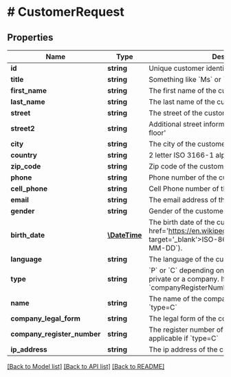 # # CustomerRequest

## Properties

Name | Type | Description | Notes
------------ | ------------- | ------------- | -------------
**id** | **string** | Unique customer identifier | [optional]
**title** | **string** | Something like &#x60;Ms&#x60; or &#x60;Mrs&#x60; | [optional]
**first_name** | **string** | The first name of the customer. | [optional]
**last_name** | **string** | The last name of the customer. | [optional]
**street** | **string** | The street of the customer. | [optional]
**street2** | **string** | Additional street information. For example: &#39;3rd floor&#39; | [optional]
**city** | **string** | The city of the customer. | [optional]
**country** | **string** | 2 letter ISO 3166-1 alpha-2 country code | [optional]
**zip_code** | **string** | Zip code of the customer. | [optional]
**phone** | **string** | Phone number of the customer. | [optional]
**cell_phone** | **string** | Cell Phone number of the customer. | [optional]
**email** | **string** | The email address of the customer. | [optional]
**gender** | **string** | Gender of the customer. &#x60;female&#x60; or &#x60;male&#x60;. | [optional]
**birth_date** | [**\DateTime**](\DateTime.md) | The birth date of the customer. Must be in &lt;a href&#x3D;&#39;https://en.wikipedia.org/wiki/ISO_8601&#39; target&#x3D;&#39;_blank&#39;&gt;ISO-8601&lt;/a&gt; format (&#x60;YYYY-MM-DD&#x60;). | [optional]
**language** | **string** | The language of the customer. | [optional]
**type** | **string** | &#x60;P&#x60; or &#x60;C&#x60; depending on whether the customer is private or a company. If &#x60;C&#x60;, the fields &#x60;name&#x60; and &#x60;companyRegisterNumber&#x60; are required | [optional]
**name** | **string** | The name of the company. Only applicable if &#x60;type&#x3D;C&#x60; | [optional]
**company_legal_form** | **string** | The legal form of the company (AG, GmbH, ...) | [optional]
**company_register_number** | **string** | The register number of the company. Only applicable if &#x60;type&#x3D;C&#x60; | [optional]
**ip_address** | **string** | The ip address of the customer. | [optional]

[[Back to Model list]](../../README.md#models) [[Back to API list]](../../README.md#endpoints) [[Back to README]](../../README.md)

